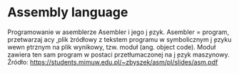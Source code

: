 # Assembly language
Programowanie w asemblerze Asembler i jego j ̨ezyk. Asembler = program, przetwarzaj acy ̨ plik ́zródłowy z tekstem programu w symbolicznym j ̨ezyku wewn ̨etrznym na plik wynikowy, tzw. moduł (ang. object code). Moduł zawiera ten sam program w postaci przetłumaczonej na j ̨ezyk maszynowy.
Źródło: https://students.mimuw.edu.pl/~zbyszek/asm/pl/slides/asm.pdf